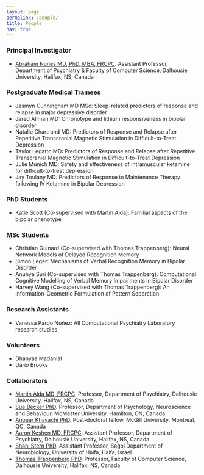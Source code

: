 ```yaml
---
layout: page
permalink: /people/
title: People
nav: true
---
```



### Principal Investigator  

- [Abraham Nunes MD, PhD, MBA, FRCPC](https://abrahamnunes.com). Assistant Professor, Department of Psychiatry & Faculty of Computer Science, Dalhousie University, Halifax, NS, Canada

### Postgraduate Medical Trainees

- Jasmyn Cunningham MD MSc: Sleep-related predictors of response and relapse in major depressive disorder
- Jared Allman MD: Chronotype and lithium responsiveness in bipolar disorder
- Natalie Chartrand MD: Predictors of Response and Relapse after Repetitive Transcranial Magnetic Stimulation in Difficult-to-Treat Depression 
- Taylor Legatto MD: Predictors of Response and Relapse after Repetitive Transcranial Magnetic Stimulation in Difficult-to-Treat Depression 
- Julie Munich MD: Safety and effectiveness of intramuscular ketamine for difficult-to-treat depression
- Jay Toulany MD: Predictors of Response to Maintenance Therapy following IV Ketamine in Bipolar Depression

### PhD Students  

- Katie Scott (Co-supervised with Martin Alda): Familial aspects of the bipolar phenotype

### MSc Students

- Christian Guinard (Co-supervised with Thomas Trappenberg): Neural Network Models of Delayed Recognition Memory 
- Simon Leger: Mechanisms of Verbal Recognition Memory in Bipolar Disorder
- Anuhya Suri (Co-supervised with Thomas Trappenberg): Computational Cognitive Modelling of Verbal Memory Impairments in Bipolar Disorder
- Harvey Wang (Co-supervised with Thomas Trappenberg): An Information-Geometric Formulation of Pattern Separation

### Research Assistants 

- Vanessa Pardo Nuñez: All Computational Psychiatry Laboratory research studies
 
### Volunteers  

- Dhanyaa Madanlal
- Dario Brooks

### Collaborators  

- [Martin Alda MD, FRCPC](https://medicine.dal.ca/departments/department-sites/psychiatry/our-people/faculty/martin-alda.html). Professor, Department of Psychiatry, Dalhousie University, Halifax, NS, Canada
- [Sue Becker PhD](https://mira.mcmaster.ca/team/bio/sue-becker). Professor, Department of Psychology, Neuroscience and Behaviour, McMaster University, Hamilton, ON, Canada  
- [Anouar Khayachi PhD](https://scholar.google.ca/citations?user=ZI9GRPwAAAAJ&hl=en). Post-doctoral fellow, McGill University, Montreal, QC, Canada 
- [Aaron Keshen MD, FRCPC](https://medicine.dal.ca/departments/department-sites/psychiatry/our-people/faculty/aaron-keshen.html). Assistant Professor, Department of Psychiatry, Dalhousie University, Halifax, NS, Canada  
- [Shani Stern PhD](https://www.shanistern-diseasemodelinglab.com/). Assistant Professor, Sagol Department of Neurobiology, University of Haifa, Haifa, Israel
- [Thomas Trappenberg PhD](https://www.dal.ca/faculty/computerscience/faculty-staff/thomas-trappenberg.html). Professor, Faculty of Computer Science, Dalhousie University, Halifax, NS, Canada  
